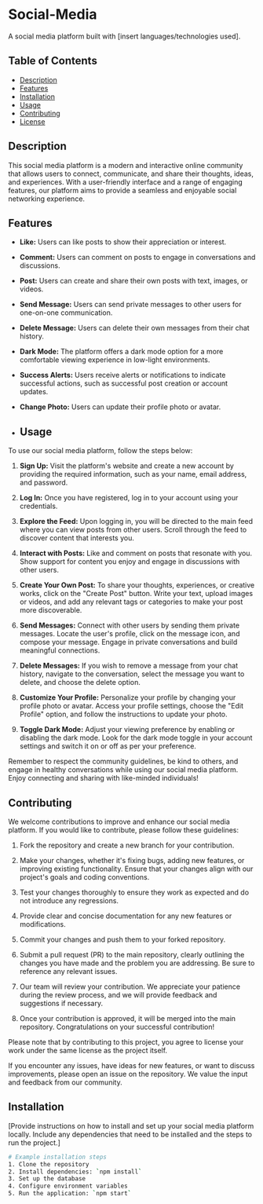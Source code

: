 # Social-Media

A social media platform built with [insert languages/technologies used].

## Table of Contents

- [Description](#description)
- [Features](#features)
- [Installation](#installation)
- [Usage](#usage)
- [Contributing](#contributing)
- [License](#license)

## Description

This social media platform is a modern and interactive online community that allows users to connect, communicate, and share their thoughts, ideas, and experiences. With a user-friendly interface and a range of engaging features, our platform aims to provide a seamless and enjoyable social networking experience.

## Features

- **Like:** Users can like posts to show their appreciation or interest.

- **Comment:** Users can comment on posts to engage in conversations and discussions.

- **Post:** Users can create and share their own posts with text, images, or videos.

- **Send Message:** Users can send private messages to other users for one-on-one communication.

- **Delete Message:** Users can delete their own messages from their chat history.

- **Dark Mode:** The platform offers a dark mode option for a more comfortable viewing experience in low-light environments.

- **Success Alerts:** Users receive alerts or notifications to indicate successful actions, such as successful post creation or account updates.

- **Change Photo:** Users can update their profile photo or avatar.
- ## Usage

To use our social media platform, follow the steps below:

1. **Sign Up:** Visit the platform's website and create a new account by providing the required information, such as your name, email address, and password.

2. **Log In:** Once you have registered, log in to your account using your credentials.

3. **Explore the Feed:** Upon logging in, you will be directed to the main feed where you can view posts from other users. Scroll through the feed to discover content that interests you.

4. **Interact with Posts:** Like and comment on posts that resonate with you. Show support for content you enjoy and engage in discussions with other users.

5. **Create Your Own Post:** To share your thoughts, experiences, or creative works, click on the "Create Post" button. Write your text, upload images or videos, and add any relevant tags or categories to make your post more discoverable.

6. **Send Messages:** Connect with other users by sending them private messages. Locate the user's profile, click on the message icon, and compose your message. Engage in private conversations and build meaningful connections.

7. **Delete Messages:** If you wish to remove a message from your chat history, navigate to the conversation, select the message you want to delete, and choose the delete option.

8. **Customize Your Profile:** Personalize your profile by changing your profile photo or avatar. Access your profile settings, choose the "Edit Profile" option, and follow the instructions to update your photo.

9. **Toggle Dark Mode:** Adjust your viewing preference by enabling or disabling the dark mode. Look for the dark mode toggle in your account settings and switch it on or off as per your preference.

Remember to respect the community guidelines, be kind to others, and engage in healthy conversations while using our social media platform. Enjoy connecting and sharing with like-minded individuals!

## Contributing

We welcome contributions to improve and enhance our social media platform. If you would like to contribute, please follow these guidelines:

1. Fork the repository and create a new branch for your contribution.

2. Make your changes, whether it's fixing bugs, adding new features, or improving existing functionality. Ensure that your changes align with our project's goals and coding conventions.

3. Test your changes thoroughly to ensure they work as expected and do not introduce any regressions.

4. Provide clear and concise documentation for any new features or modifications.

5. Commit your changes and push them to your forked repository.

6. Submit a pull request (PR) to the main repository, clearly outlining the changes you have made and the problem you are addressing. Be sure to reference any relevant issues.

7. Our team will review your contribution. We appreciate your patience during the review process, and we will provide feedback and suggestions if necessary.

8. Once your contribution is approved, it will be merged into the main repository. Congratulations on your successful contribution!

Please note that by contributing to this project, you agree to license your work under the same license as the project itself.

If you encounter any issues, have ideas for new features, or want to discuss improvements, please open an issue on the repository. We value the input and feedback from our community.


## Installation

[Provide instructions on how to install and set up your social media platform locally. Include any dependencies that need to be installed and the steps to run the project.]

```bash
# Example installation steps
1. Clone the repository
2. Install dependencies: `npm install`
3. Set up the database
4. Configure environment variables
5. Run the application: `npm start`
